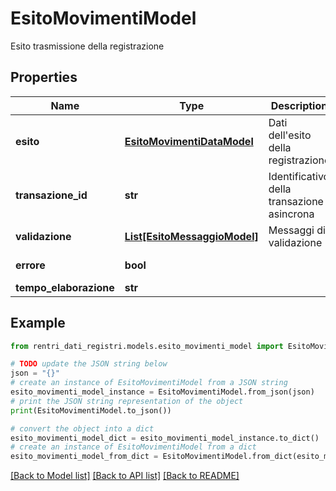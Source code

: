 # EsitoMovimentiModel

Esito trasmissione della registrazione

## Properties

Name | Type | Description | Notes
------------ | ------------- | ------------- | -------------
**esito** | [**EsitoMovimentiDataModel**](EsitoMovimentiDataModel.md) | Dati dell&#39;esito della registrazione | [optional] 
**transazione_id** | **str** | Identificativo della transazione asincrona | [optional] 
**validazione** | [**List[EsitoMessaggioModel]**](EsitoMessaggioModel.md) | Messaggi di validazione | [optional] 
**errore** | **bool** |  | [optional] [readonly] 
**tempo_elaborazione** | **str** |  | [optional] 

## Example

```python
from rentri_dati_registri.models.esito_movimenti_model import EsitoMovimentiModel

# TODO update the JSON string below
json = "{}"
# create an instance of EsitoMovimentiModel from a JSON string
esito_movimenti_model_instance = EsitoMovimentiModel.from_json(json)
# print the JSON string representation of the object
print(EsitoMovimentiModel.to_json())

# convert the object into a dict
esito_movimenti_model_dict = esito_movimenti_model_instance.to_dict()
# create an instance of EsitoMovimentiModel from a dict
esito_movimenti_model_from_dict = EsitoMovimentiModel.from_dict(esito_movimenti_model_dict)
```
[[Back to Model list]](../README.md#documentation-for-models) [[Back to API list]](../README.md#documentation-for-api-endpoints) [[Back to README]](../README.md)


